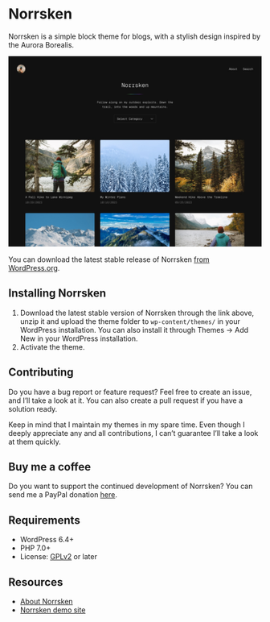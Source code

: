 # Norrsken

Norrsken is a simple block theme for blogs, with a stylish design inspired by the Aurora Borealis.

![Norrsken](https://github.com/andersnoren/norrsken/blob/main/screenshot.jpg)

You can download the latest stable release of Norrsken [from WordPress.org](https://wordpress.org/themes/norrsken/).

## Installing Norrsken
1. Download the latest stable version of Norrsken through the link above, unzip it and upload the theme folder to `wp-content/themes/` in your WordPress installation. You can also install it through Themes → Add New in your WordPress installation.
2. Activate the theme.

## Contributing
Do you have a bug report or feature request? Feel free to create an issue, and I’ll take a look at it. You can also create a pull request if you have a solution ready. 

Keep in mind that I maintain my themes in my spare time. Even though I deeply appreciate any and all contributions, I can’t guarantee I’ll take a look at them quickly.

## Buy me a coffee
Do you want to support the continued development of Norrsken? You can send me a PayPal donation [here](https://www.paypal.com/cgi-bin/webscr?cmd=_donations&business=anders%40andersnoren%2ese&lc=US&item_name=Free%20WordPress%20Themes%20from%20Anders%20Noren&currency_code=USD&bn=PP%2dDonationsBF%3abtn_donateCC_LG%2egif%3aNonHosted).

## Requirements
- WordPress 6.4+
- PHP 7.0+
- License: [GPLv2](https://www.gnu.org/licenses/gpl-2.0.html) or later

## Resources
- [About Norrsken](https://andersnoren.se/teman/norrsken-wordpress-theme/)
- [Norrsken demo site](https://norrsken.andersnoren.se/)